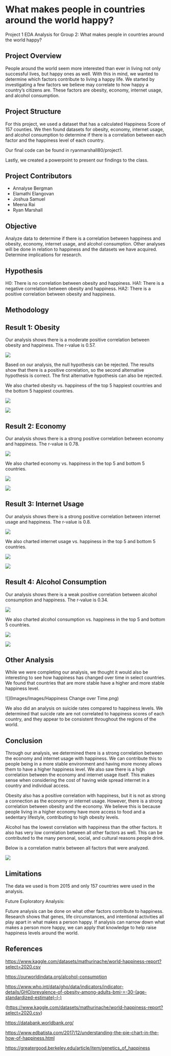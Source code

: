 # What makes people in countries around the world happy?
Project 1 EDA Analysis for Group 2:
What makes people in countries around the world happy?


## Project Overview

People around the world seem more interested than ever in living not only successful lives, but happy ones as well. With this in mind, we wanted to determine which factors contribute to living a happy life. We started by investigating a few factors we believe may correlate to how happy a country’s citizens are. These factors are obesity, economy, internet usage, and alcohol consumption. 

## Project Structure

For this project, we used a dataset that has a calculated Happiness Score of 157 counties. We then found datasets for obesity, economy, internet usage, and alcohol consumption to determine if there is a correlation between each factor and the happiness level of each country. 

Our final code can be found in ryanmarshall80/project1.

Lastly, we created a powerpoint to present our findings to the class. 

## Project Contributors

- Annalyse Bergman
- Elamathi Elangovan
- Joshua Samuel
- Meena Rai
- Ryan Marshall

## Objective

Analyze data to determine if there is a correlation between happiness and obesity, economy, internet usage, and alcohol consumption. Other analyses will be done in relation to happiness and the datasets we have acquired. Determine implications for research. 

## Hypothesis

H0: There is no correlation between obesity and happiness.
HA1: There is a negative correlation between obesity and happiness.
HA2: There is a positive correlation between obesity and happiness.

## Methodology



## Result 1: Obesity

Our analysis shows there is a moderate positive correlation between obesity and happiness. The r-value is 0.57.

![](Images/happiness_vs_obesity.png)

Based on our analysis, the null hypothesis can be rejected. The results show that there is a positive correlation, so the second alternative hypothesis is correct. The first alternative hypothesis can also be rejected. 

We also charted obesity vs. happiness of the top 5 happiest countries and the bottom 5 happiest countries. 

![](Images/obe_country_f.png)

![](Images/obe_country_l.png)

## Result 2: Economy

Our analysis shows there is a strong positive correlation between economy and happiness. The r-value is 0.78. 

![](Images/happiness_vs_economy.png)

We also charted economy vs. happiness in the top 5 and bottom 5 countries.

![](Images/gdp_country_f.png)

![](Images/gdp_country_l.png)

## Result 3: Internet Usage

Our analysis shows there is a strong positive correlation between internet usage and happiness. The r-value is 0.8.

![](Images/happiness_vs_internet.png)

We also charted internet usage vs. happiness in the top 5 and bottom 5 countries.

![](Images/int_country_f.png)

![](Images/int_country_l.png)

## Result 4: Alcohol Consumption

Our analysis shows there is a weak positive correlation between alcohol consumption and happiness. The r-value is 0.34. 

![](Images/happiness_vs_alcohol.png)

We also charted alcohol consumption vs. happiness in the top 5 and bottom 5 countries. 

![](Images/alc_country_f.png)

![](Images/alc_country_l.png)

## Other Analysis

While we were completing our analysis, we thought it would also be interesting to see how happiness has changed over time in select countries. We found that countries that are more stable have a higher and more stable happiness level.

![](Images/Images/Happiness Change over Time.png)

We also did an analysis on suicide rates compared to happiness levels. We determined that suicide rate are not correlated to happiness scores of each country, and they appear to be consistent throughout the regions of the world.


## Conclusion

Through our analysis, we determined there is a strong correlation between the economy and internet usage with happiness. We can contribute this to people being in a more stable environment and having more money allows them to have a higher happiness level. We also saw there is a high correlation between the economy and internet usage itself. This makes sense when considering the cost of having wide spread internet in a country and individual access. 

Obesity also has a positive correlation with happiness, but it is not as strong a connection as the economy or internet usage. However, there is a strong correlation between obesity and the economy. We believe this is because people living in a higher economy have more access to food and a sedentary lifestyle, contributing to high obesity levels. 

Alcohol has the lowest correlation with happiness than the other factors. It also has very low correlation between all other factors as well. This can be contributed to the many personal, social, and cultural reasons people drink. 

Below is a correlation matrix between all factors that were analyzed. 

![](Images/figure_5.png)

## Limitations

The data we used is from 2015 and only 157 countries were used in the analysis. 

Future Exploratory Analysis:

Future analysis can be done on what other factors contribute to happiness. Research shows that genes, life circumstances, and intentional activities all play apart in what makes a person happy. If analysis can narrow down what makes a person more happy, we can apply that knowledge to help raise happiness levels around the world. 

## References

https://www.kaggle.com/datasets/mathurinache/world-happiness-report?select=2020.csv

https://ourworldindata.org/alcohol-consumption

https://www.who.int/data/gho/data/indicators/indicator-details/GHO/prevalence-of-obesity-among-adults-bmi-=-30-(age-standardized-estimate)-(-) 

(https://www.kaggle.com/datasets/mathurinache/world-happiness-report?select=2020.csv)

https://databank.worldbank.org/ 

https://www.edbatista.com/2017/12/understanding-the-pie-chart-in-the-how-of-happiness.html

https://greatergood.berkeley.edu/article/item/genetics_of_happiness

